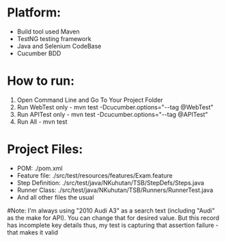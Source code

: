 # Platform:
* Build tool used Maven
* TestNG testing framework
* Java and Selenium CodeBase
* Cucumber BDD

# How to run:
1. Open Command Line and Go To Your Project Folder
2. Run WebTest only - mvn test -Dcucumber.options="--tag @WebTest"
3. Run APITest only - mvn test -Dcucumber.options="--tag @APITest"
4. Run All - mvn test

# Project Files:
* POM: ./pom.xml
* Feature file: ./src/test/resources/features/Exam.feature
* Step Definition: ./src/test/java/NKuhutan/TSB/StepDefs/Steps.java
* Runner Class: ./src/test/java/NKuhutan/TSB/Runners/RunnerTest.java
* And all other files the usual

#Note:
I'm always using "2010 Audi A3" as a search text (including "Audi" as the make for API).
You can change that for desired value.
But this record has incomplete key details thus, my test is capturing that assertion failure - that makes it valid
